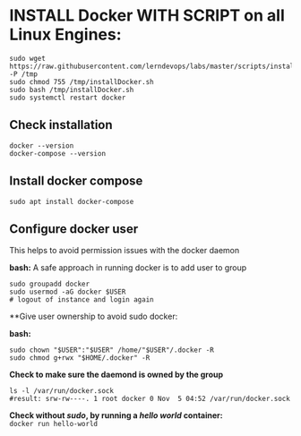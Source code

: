 # INSTALL Docker WITH SCRIPT on all Linux Engines:
``````
sudo wget https://raw.githubusercontent.com/lerndevops/labs/master/scripts/installDocker.sh -P /tmp
sudo chmod 755 /tmp/installDocker.sh
sudo bash /tmp/installDocker.sh
sudo systemctl restart docker
``````
## Check installation
``````
docker --version
docker-compose --version
``````

## Install docker compose
``````
sudo apt install docker-compose
``````
## Configure docker user
This helps to avoid permission issues with the docker daemon

**bash:**
A safe approach in running docker is to add user to group 
```
sudo groupadd docker
sudo usermod -aG docker $USER
# logout of instance and login again
```

**Give user ownership to  avoid sudo docker:

**bash:**
```
sudo chown "$USER":"$USER" /home/"$USER"/.docker -R
sudo chmod g+rwx "$HOME/.docker" -R
````
**Check to make sure the daemond is owned by the group**
```
ls -l /var/run/docker.sock
#result: srw-rw----. 1 root docker 0 Nov  5 04:52 /var/run/docker.sock
```
**Check without _sudo_, by running a _hello world_ container:**  
```docker run hello-world```
